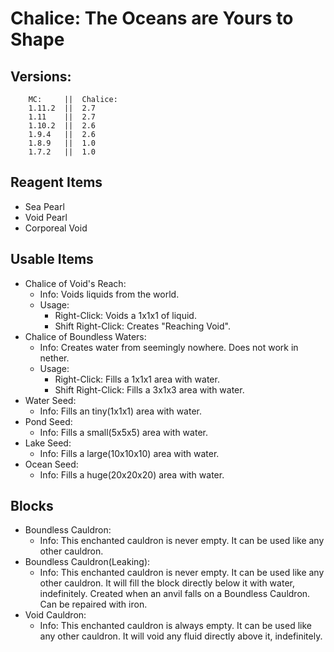 # Chalice: The Oceans are Yours to Shape
## Versions:
        MC:     ||  Chalice:
        1.11.2  ||  2.7
        1.11    ||  2.7
        1.10.2  ||  2.6
        1.9.4   ||  2.6
        1.8.9   ||  1.0
        1.7.2   ||  1.0
## Reagent Items
* Sea Pearl
* Void Pearl
* Corporeal Void

## Usable Items
* Chalice of Void's Reach:
	* Info:		Voids liquids from the world. 
	* Usage:
		* Right-Click:
			Voids a 1x1x1 of liquid.
	 	* Shift Right-Click:
			Creates "Reaching Void".
* Chalice of Boundless Waters:
	* Info:		Creates water from seemingly nowhere. Does not work in nether.
	* Usage:
		* Right-Click:
			Fills a 1x1x1 area with water.
		* Shift Right-Click:
			Fills a 3x1x3 area with water.
* Water Seed:
	* Info:		Fills an tiny(1x1x1) area with water.
* Pond Seed:
	* Info:		Fills a small(5x5x5) area with water.
* Lake Seed:
	* Info:		Fills a large(10x10x10) area with water.
* Ocean Seed:
	* Info:		Fills a huge(20x20x20) area with water.
		
## Blocks
* Boundless Cauldron:
	* Info:		This enchanted cauldron is never empty. It can be used like any other cauldron.
* Boundless Cauldron(Leaking):
	* Info:		This enchanted cauldron is never empty. It can be used like any other cauldron. It will fill the block directly below it with water, indefinitely. Created when an anvil falls on a Boundless Cauldron. Can be repaired with iron.
* Void Cauldron:
	* Info:
		This enchanted cauldron is always empty. It can be used like any other cauldron. It will void any fluid directly above it, indefinitely.
